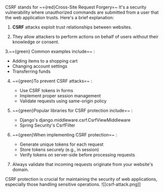 CSRF stands for ~={red}Cross-Site Request Forgery=~ It's a security vulnerability where unauthorized commands are submitted
 from a user that the web application trusts. Here's a brief explanation:

1.  __CSRF__ attacks exploit trust relationships between websites.

2. They allow attackers to perform actions on behalf of users without their knowledge or consent.

3.~={green} Common examples include=~ :
   - Adding items to a shopping cart
   - Changing account settings
   - Transferring funds

4. ~={green}To prevent CSRF attacks=~ :
   - Use CSRF tokens in forms
   - Implement proper session management
   - Validate requests using same-origin policy

5. ~={green}Popular libraries for CSRF protection include=~ :
   - Django's django.middleware.csrf.CsrfViewMiddleware
   - Spring Security's CsrfFilter

6. ~={green}When implementing CSRF protection=~ :
   - Generate unique tokens for each request
   - Store tokens securely (e.g., in session)
   - Verify tokens on server-side before processing requests

7. Always validate that incoming requests originate from your website's domain.

CSRF protection is crucial for maintaining the security of web applications, especially those handling sensitive
 operations.
 ![[csrf-attack.png]]